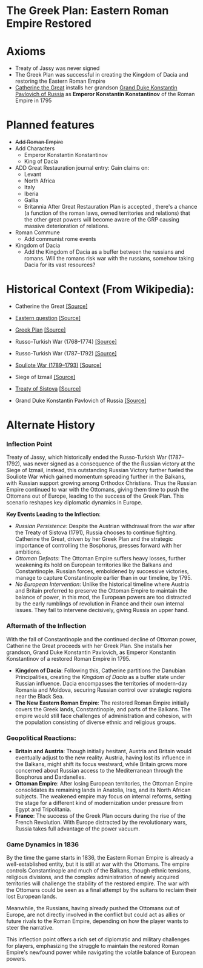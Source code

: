 # The Greek Plan: Eastern Roman Empire Restored

# Axioms
- Treaty of Jassy was never signed
- The Greek Plan was successful in creating the Kingdom of Dacia and restoring the Eastern Roman Empire
- [Catherine the Great](https://en.wikipedia.org/wiki/Catherine_the_Great) installs her grandson [Grand Duke Konstantin Pavlovich of Russia](https://en.wikipedia.org/wiki/Grand_Duke_Konstantin_Pavlovich_of_Russia) as **Emperor Konstantin Konstantinov** of the Roman Empire in 1795

# Planned features
- ~~Add Roman Empire~~
- Add Characters
	- Emperor Konstantin Konstantinov
	- King of Dacia
- ADD Great Restauration journal entry:
	Gain claims on:
	- Levant
	- North Africa
	- Italy
	- Iberia
	- Gallia
	- Britannia
	After Great Restauration Plan is accepted , there's a chance (a function of the roman laws, owned territories and relations) that the other great powers will become aware of the GRP causing massive deterioration of relations.
-  Roman Commune
	- Add communist rome events
- Kingdom of Dacia
	- Add the Kingdom of Dacia as a buffer between the russians and romans. Will the romans risk war with the russians, somehow taking Dacia for its vast resources?

# Historical Context (From Wikipedia):
- Catherine the Great
[[Source]](https://en.wikipedia.org/wiki/Catherine_the_Great)
- [Eastern question](docs/eastern_question.md)
[[Source]](https://en.wikipedia.org/wiki/Eastern_question)

- [Greek Plan](docs/greek_plan.md)
[[Source]](https://en.wikipedia.org/wiki/Greek_Plan)

- Russo-Turkish War (1768–1774)
[[Source]](https://en.wikipedia.org/wiki/Russo-Turkish_War_(1768%E2%80%931774))

- Russo-Turkish War (1787–1792)
[[Source]](https://en.wikipedia.org/wiki/Russo-Turkish_War_(1787%E2%80%931792))

- [Souliote War (1789–1793)](docs/souliote_war.)
[[Source]](https://en.wikipedia.org/wiki/Souliote_War_(1789%E2%80%931793))

- Siege of Izmail
[[Source]](https://en.wikipedia.org/wiki/Siege_of_Izmail)

- [Treaty of Sistova](docs/treaty_of_sistova.md)
[[Source]](https://en.wikipedia.org/wiki/Treaty_of_Sistova)

- Grand Duke Konstantin Pavlovich of Russia
[[Source]](https://en.wikipedia.org/wiki/Grand_Duke_Konstantin_Pavlovich_of_Russia)


# Alternate History
### Inflection Point
Treaty of Jassy, which historically ended the Russo-Turkish War (1787–1792), was never signed as a consequence of the the Russian victory at the Siege of Izmail, instead, this outstanding Russian Victory further fueled the Souliote War which gained momentum spreading further in the Balkans, with Russian support growing among Orthodox Christians. Thus the Russian Empire continued to war with the Ottomans, giving them time to push the Ottomans out of Europe, leading to the success of the Greek Plan. This scenario reshapes key diplomatic dynamics in Europe.

**Key Events Leading to the Inflection**:
- _Russian Persistence_: Despite the Austrian withdrawal from the war after the Treaty of Sistova (1791), Russia chooses to continue fighting. Catherine the Great, driven by her Greek Plan and the strategic importance of controlling the Bosphorus, presses forward with her ambitions.
- _Ottoman Defeats_: The Ottoman Empire suffers heavy losses, further weakening its hold on European territories like the Balkans and Constantinople. Russian forces, emboldened by successive victories, manage to capture Constantinople earlier than in our timeline,  by 1795.
- _No European Intervention_: Unlike the historical timeline where Austria and Britain preferred to preserve the Ottoman Empire to maintain the balance of power, in this mod, the European powers are too distracted by the early rumblings of revolution in France and their own internal issues. They fail to intervene decisively, giving Russia an upper hand.

### Aftermath of the Inflection

With the fall of Constantinople and the continued decline of Ottoman power, Catherine the Great proceeds with her Greek Plan. She installs her grandson, Grand Duke Konstantin Pavlovich, as Emperor Konstantin Konstantinov of a restored Roman Empire in 1795.

- **Kingdom of Dacia**: Following this, Catherine partitions the Danubian Principalities, creating the _Kingdom of Dacia_ as a buffer state under Russian influence. Dacia encompasses the territories of modern-day Romania and Moldova, securing Russian control over strategic regions near the Black Sea.
- **The New Eastern Roman Empire**: The restored Roman Empire initially covers the Greek lands, Constantinople, and parts of the Balkans. The empire would still face challenges of administration and cohesion, with the population consisting of diverse ethnic and religious groups.

### Geopolitical Reactions:

- **Britain and Austria**: Though initially hesitant, Austria and Britain would eventually adjust to the new reality. Austria, having lost its influence in the Balkans, might shift its focus westward, while Britain grows more concerned about Russian access to the Mediterranean through the Bosphorus and Dardanelles.
- **Ottoman Empire**: After losing European territories, the Ottoman Empire consolidates its remaining lands in Anatolia, Iraq, and its North African subjects. The weakened empire may focus on internal reforms, setting the stage for a different kind of modernization under pressure from Egypt and Tripolitania.
- **France**: The success of the Greek Plan occurs during the rise of the French Revolution. With Europe distracted by the revolutionary wars, Russia takes full advantage of the power vacuum.

### Game Dynamics in 1836

By the time the game starts in 1836, the Eastern Roman Empire is already a well-established entity, but it is still at war with the Ottomans. The empire controls Constantinople and much of the Balkans, though ethnic tensions, religious divisions, and the complex administration of newly acquired territories will challenge the stability of the restored empire. The war with the Ottomans could be seen as a final attempt by the sultans to reclaim their lost European lands.

Meanwhile, the Russians, having already pushed the Ottomans out of Europe, are not directly involved in the conflict but could act as allies or future rivals to the Roman Empire, depending on how the player wants to steer the narrative.

This inflection point offers a rich set of diplomatic and military challenges for players, emphasizing the struggle to maintain the restored Roman Empire's newfound power while navigating the volatile balance of European powers.